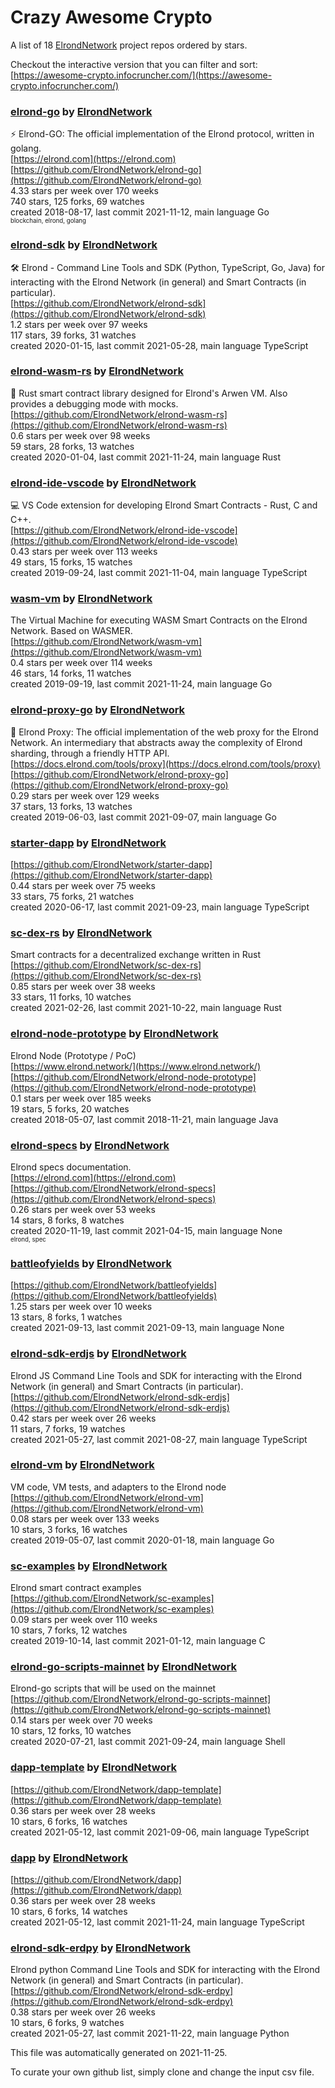 # Crazy Awesome Crypto
A list of 18 [ElrondNetwork](https://github.com/ElrondNetwork) project repos ordered by stars.  

Checkout the interactive version that you can filter and sort: 
[https://awesome-crypto.infocruncher.com/](https://awesome-crypto.infocruncher.com/)  


### [elrond-go](https://github.com/ElrondNetwork/elrond-go) by [ElrondNetwork](https://github.com/ElrondNetwork)  
⚡ Elrond-GO: The official implementation of the Elrond protocol, written in golang.  
[https://elrond.com](https://elrond.com)  
[https://github.com/ElrondNetwork/elrond-go](https://github.com/ElrondNetwork/elrond-go)  
4.33 stars per week over 170 weeks  
740 stars, 125 forks, 69 watches  
created 2018-08-17, last commit 2021-11-12, main language Go  
<sub><sup>blockchain, elrond, golang</sup></sub>


### [elrond-sdk](https://github.com/ElrondNetwork/elrond-sdk) by [ElrondNetwork](https://github.com/ElrondNetwork)  
🛠 Elrond - Command Line Tools and SDK (Python, TypeScript, Go, Java) for interacting with the Elrond Network (in general) and Smart Contracts (in particular).  
[https://github.com/ElrondNetwork/elrond-sdk](https://github.com/ElrondNetwork/elrond-sdk)  
1.2 stars per week over 97 weeks  
117 stars, 39 forks, 31 watches  
created 2020-01-15, last commit 2021-05-28, main language TypeScript  


### [elrond-wasm-rs](https://github.com/ElrondNetwork/elrond-wasm-rs) by [ElrondNetwork](https://github.com/ElrondNetwork)  
🦀 Rust smart contract library designed for Elrond's Arwen VM. Also provides a debugging mode with mocks.  
[https://github.com/ElrondNetwork/elrond-wasm-rs](https://github.com/ElrondNetwork/elrond-wasm-rs)  
0.6 stars per week over 98 weeks  
59 stars, 28 forks, 13 watches  
created 2020-01-04, last commit 2021-11-24, main language Rust  


### [elrond-ide-vscode](https://github.com/ElrondNetwork/elrond-ide-vscode) by [ElrondNetwork](https://github.com/ElrondNetwork)  
💻 VS Code extension for developing Elrond Smart Contracts - Rust, C and C++.  
[https://github.com/ElrondNetwork/elrond-ide-vscode](https://github.com/ElrondNetwork/elrond-ide-vscode)  
0.43 stars per week over 113 weeks  
49 stars, 15 forks, 15 watches  
created 2019-09-24, last commit 2021-11-04, main language TypeScript  


### [wasm-vm](https://github.com/ElrondNetwork/wasm-vm) by [ElrondNetwork](https://github.com/ElrondNetwork)  
The Virtual Machine for executing WASM Smart Contracts on the Elrond Network. Based on WASMER.  
[https://github.com/ElrondNetwork/wasm-vm](https://github.com/ElrondNetwork/wasm-vm)  
0.4 stars per week over 114 weeks  
46 stars, 14 forks, 11 watches  
created 2019-09-19, last commit 2021-11-24, main language Go  


### [elrond-proxy-go](https://github.com/ElrondNetwork/elrond-proxy-go) by [ElrondNetwork](https://github.com/ElrondNetwork)  
🐙 Elrond Proxy: The official implementation of the web proxy for the Elrond Network. An intermediary that abstracts away the complexity of Elrond sharding, through a friendly HTTP API.  
[https://docs.elrond.com/tools/proxy](https://docs.elrond.com/tools/proxy)  
[https://github.com/ElrondNetwork/elrond-proxy-go](https://github.com/ElrondNetwork/elrond-proxy-go)  
0.29 stars per week over 129 weeks  
37 stars, 13 forks, 13 watches  
created 2019-06-03, last commit 2021-09-07, main language Go  


### [starter-dapp](https://github.com/ElrondNetwork/starter-dapp) by [ElrondNetwork](https://github.com/ElrondNetwork)  
  
[https://github.com/ElrondNetwork/starter-dapp](https://github.com/ElrondNetwork/starter-dapp)  
0.44 stars per week over 75 weeks  
33 stars, 75 forks, 21 watches  
created 2020-06-17, last commit 2021-09-23, main language TypeScript  


### [sc-dex-rs](https://github.com/ElrondNetwork/sc-dex-rs) by [ElrondNetwork](https://github.com/ElrondNetwork)  
Smart contracts for a decentralized exchange written in Rust  
[https://github.com/ElrondNetwork/sc-dex-rs](https://github.com/ElrondNetwork/sc-dex-rs)  
0.85 stars per week over 38 weeks  
33 stars, 11 forks, 10 watches  
created 2021-02-26, last commit 2021-10-22, main language Rust  


### [elrond-node-prototype](https://github.com/ElrondNetwork/elrond-node-prototype) by [ElrondNetwork](https://github.com/ElrondNetwork)  
Elrond Node (Prototype / PoC)  
[https://www.elrond.network/](https://www.elrond.network/)  
[https://github.com/ElrondNetwork/elrond-node-prototype](https://github.com/ElrondNetwork/elrond-node-prototype)  
0.1 stars per week over 185 weeks  
19 stars, 5 forks, 20 watches  
created 2018-05-07, last commit 2018-11-21, main language Java  


### [elrond-specs](https://github.com/ElrondNetwork/elrond-specs) by [ElrondNetwork](https://github.com/ElrondNetwork)  
Elrond specs documentation.  
[https://elrond.com](https://elrond.com)  
[https://github.com/ElrondNetwork/elrond-specs](https://github.com/ElrondNetwork/elrond-specs)  
0.26 stars per week over 53 weeks  
14 stars, 8 forks, 8 watches  
created 2020-11-19, last commit 2021-04-15, main language None  
<sub><sup>elrond, spec</sup></sub>


### [battleofyields](https://github.com/ElrondNetwork/battleofyields) by [ElrondNetwork](https://github.com/ElrondNetwork)  
  
[https://github.com/ElrondNetwork/battleofyields](https://github.com/ElrondNetwork/battleofyields)  
1.25 stars per week over 10 weeks  
13 stars, 8 forks, 1 watches  
created 2021-09-13, last commit 2021-09-13, main language None  


### [elrond-sdk-erdjs](https://github.com/ElrondNetwork/elrond-sdk-erdjs) by [ElrondNetwork](https://github.com/ElrondNetwork)  
Elrond JS Command Line Tools and SDK for interacting with the Elrond Network (in general) and Smart Contracts (in particular).  
[https://github.com/ElrondNetwork/elrond-sdk-erdjs](https://github.com/ElrondNetwork/elrond-sdk-erdjs)  
0.42 stars per week over 26 weeks  
11 stars, 7 forks, 19 watches  
created 2021-05-27, last commit 2021-08-27, main language TypeScript  


### [elrond-vm](https://github.com/ElrondNetwork/elrond-vm) by [ElrondNetwork](https://github.com/ElrondNetwork)  
VM code, VM tests, and adapters to the Elrond node  
[https://github.com/ElrondNetwork/elrond-vm](https://github.com/ElrondNetwork/elrond-vm)  
0.08 stars per week over 133 weeks  
10 stars, 3 forks, 16 watches  
created 2019-05-07, last commit 2020-01-18, main language Go  


### [sc-examples](https://github.com/ElrondNetwork/sc-examples) by [ElrondNetwork](https://github.com/ElrondNetwork)  
Elrond smart contract examples  
[https://github.com/ElrondNetwork/sc-examples](https://github.com/ElrondNetwork/sc-examples)  
0.09 stars per week over 110 weeks  
10 stars, 7 forks, 12 watches  
created 2019-10-14, last commit 2021-01-12, main language C  


### [elrond-go-scripts-mainnet](https://github.com/ElrondNetwork/elrond-go-scripts-mainnet) by [ElrondNetwork](https://github.com/ElrondNetwork)  
Elrond-go scripts that will be used on the mainnet  
[https://github.com/ElrondNetwork/elrond-go-scripts-mainnet](https://github.com/ElrondNetwork/elrond-go-scripts-mainnet)  
0.14 stars per week over 70 weeks  
10 stars, 12 forks, 10 watches  
created 2020-07-21, last commit 2021-09-24, main language Shell  


### [dapp-template](https://github.com/ElrondNetwork/dapp-template) by [ElrondNetwork](https://github.com/ElrondNetwork)  
  
[https://github.com/ElrondNetwork/dapp-template](https://github.com/ElrondNetwork/dapp-template)  
0.36 stars per week over 28 weeks  
10 stars, 6 forks, 16 watches  
created 2021-05-12, last commit 2021-09-06, main language TypeScript  


### [dapp](https://github.com/ElrondNetwork/dapp) by [ElrondNetwork](https://github.com/ElrondNetwork)  
  
[https://github.com/ElrondNetwork/dapp](https://github.com/ElrondNetwork/dapp)  
0.36 stars per week over 28 weeks  
10 stars, 6 forks, 14 watches  
created 2021-05-12, last commit 2021-11-24, main language TypeScript  


### [elrond-sdk-erdpy](https://github.com/ElrondNetwork/elrond-sdk-erdpy) by [ElrondNetwork](https://github.com/ElrondNetwork)  
Elrond python Command Line Tools and SDK for interacting with the Elrond Network (in general) and Smart Contracts (in particular).  
[https://github.com/ElrondNetwork/elrond-sdk-erdpy](https://github.com/ElrondNetwork/elrond-sdk-erdpy)  
0.38 stars per week over 26 weeks  
10 stars, 6 forks, 9 watches  
created 2021-05-27, last commit 2021-11-22, main language Python  


This file was automatically generated on 2021-11-25.  

To curate your own github list, simply clone and change the input csv file.  